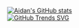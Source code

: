 [![Aidan's GitHub stats](https://github-readme-stats.vercel.app/api?username=aidanbusby123)](https://github.com/anuraghazra/github-readme-stats)
<br>
[![GitHub Trends SVG](https://api.githubtrends.io/user/svg/aidanbusby123/langs)](https://githubtrends.io)

